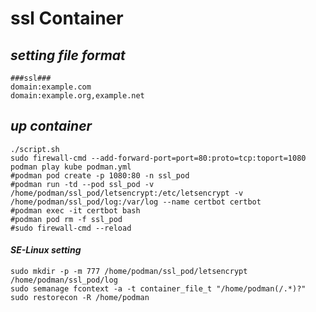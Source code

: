 # ssl Container

## _setting file format_

```
###ssl###
domain:example.com
domain:example.org,example.net
```

## _up container_

```
./script.sh
sudo firewall-cmd --add-forward-port=port=80:proto=tcp:toport=1080
podman play kube podman.yml
#podman pod create -p 1080:80 -n ssl_pod
#podman run -td --pod ssl_pod -v /home/podman/ssl_pod/letsencrypt:/etc/letsencrypt -v /home/podman/ssl_pod/log:/var/log --name certbot certbot
#podman exec -it certbot bash
#podman pod rm -f ssl_pod
#sudo firewall-cmd --reload
```

#### _SE-Linux setting_

```
sudo mkdir -p -m 777 /home/podman/ssl_pod/letsencrypt /home/podman/ssl_pod/log
sudo semanage fcontext -a -t container_file_t "/home/podman(/.*)?"
sudo restorecon -R /home/podman
```

